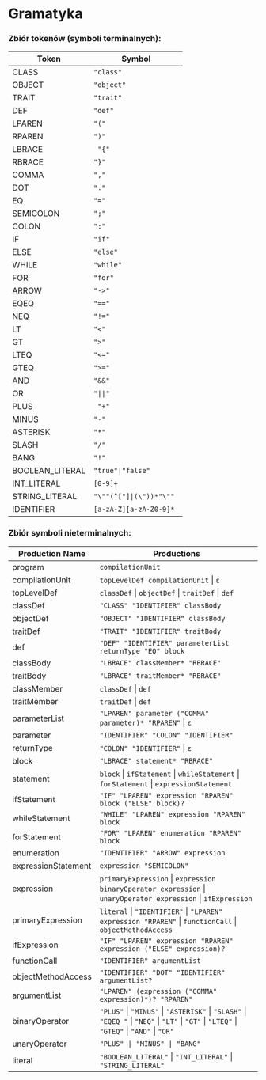 # Gramatyka
### Zbiór tokenów (symboli terminalnych):

| Token          | Symbol      |
|----------------|-------------|
| CLASS          | `"class"`|
| OBJECT         | `"object"`   |
| TRAIT          | `"trait"`  |
| DEF            | `"def"` |
| LPAREN         | `"(" `|
| RPAREN         | `")"`|
| LBRACE         |` "{"`       |
| RBRACE         |` "}" `        |
| COMMA         |` "," `        |
| DOT         |` "." `        |
| EQ             |` "=" `      |
| SEMICOLON      |` ";" `       |
| COLON      |` ":" `       |
| IF             |` "if" `       |
| ELSE           |` "else" `    |
| WHILE          |` "while" `  |
| FOR            | `"for" `    |
| ARROW          |` "->" `      |
| EQEQ           | `"==" `      |
| NEQ            |` "!=" `     |
| LT             |` "<" `      |
| GT             | `">" `      |
| LTEQ           | `"<="`      |
| GTEQ           |` ">=" `      |
| AND         |` "&&"  `    |
| OR           |`"\|\|"`   |
| PLUS           |` "+"`       |
| MINUS          |` "-" `      |
| ASTERISK       | `"*"`       |
| SLASH          | `"/" `        |
| BANG           | `"!"`         |
| BOOLEAN_LITERAL    | `"true"\|"false"` |
| INT_LITERAL    | `[0-9]+`    |
| STRING_LITERAL | `"\""(^["]\|(\"))*"\"" `   |
| IDENTIFIER     | `[a-zA-Z][a-zA-Z0-9]* ` |


### Zbiór symboli nieterminalnych:

| Production Name   | Productions                                                   |
|-------------------|---------------------------------------------------------------|
| program           | `compilationUnit`                                               |
| compilationUnit   | `topLevelDef compilationUnit` \| `ε`                               |
| topLevelDef       | `classDef` \| `objectDef` \| `traitDef` \| `def`                       |
| classDef          | `"CLASS" "IDENTIFIER" classBody`                                    |
| objectDef         | `"OBJECT" "IDENTIFIER" classBody`                                  |
| traitDef          | `"TRAIT" "IDENTIFIER" traitBody`                                    |
| def               | `"DEF" "IDENTIFIER" parameterList returnType "EQ" block`            |
| classBody         | `"LBRACE" classMember* "RBRACE"`                                           |
| traitBody         | `"LBRACE" traitMember* "RBRACE"`                                           |
| classMember       | `classDef` \| `def`                                               |
| traitMember       | `traitDef` \| `def`                                               |
| parameterList     | `"LPAREN" parameter ("COMMA" parameter)* "RPAREN"` \| `ε`                       |
| parameter         | `"IDENTIFIER" "COLON" "IDENTIFIER"`                                        |
| returnType        | `"COLON" "IDENTIFIER"` \| `ε`                                              |
| block             | `"LBRACE" statement* "RBRACE"`                                             |
| statement         | `block` \| `ifStatement` \| `whileStatement` \| `forStatement` \| `expressionStatement` |
| ifStatement       | `"IF" "LPAREN" expression "RPAREN" block ("ELSE" block)?`                  |
| whileStatement    | `"WHILE" "LPAREN" expression "RPAREN" block`                               |
| forStatement      | `"FOR" "LPAREN" enumeration "RPAREN" block`                                |
| enumeration       | `"IDENTIFIER" "ARROW" expression`                                   |
| expressionStatement | `expression "SEMICOLON"`                                                |
| expression        | `primaryExpression` \| `expression binaryOperator expression` \| `unaryOperator expression` \| `ifExpression` |
| primaryExpression | `literal` \| `"IDENTIFIER"` \| `"LPAREN" expression "RPAREN"` \| `functionCall` \| `objectMethodAccess` |
| ifExpression      | `"IF" "LPAREN" expression "RPAREN" expression ("ELSE" expression)?`        |
| functionCall      | `"IDENTIFIER" argumentList`                                        |
| objectMethodAccess | `"IDENTIFIER" "DOT" "IDENTIFIER" argumentList?`                        |
| argumentList      | `"LPAREN" (expression ("COMMA" expression)*)? "RPAREN"`                        |
| binaryOperator    | `"PLUS"` \| `"MINUS"` \| `"ASTERISK"` \| `"SLASH"` \| `"EQEQ "` \| `"NEQ"` \| `"LT"` \| `"GT"` \| `"LTEQ"` \| `"GTEQ"` \| `"AND"` \| `"OR"` | |
| unaryOperator     | `"PLUS" \| "MINUS" \| "BANG"`                                             |
| literal           | `"BOOLEAN_LITERAL"` \| `"INT_LITERAL"` \| `"STRING_LITERAL"`              |
